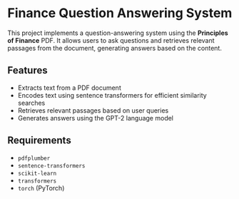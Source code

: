 # Finance Question Answering System

This project implements a question-answering system using the **Principles of Finance** PDF. It allows users to ask questions and retrieves relevant passages from the document, generating answers based on the content.

## Features

- Extracts text from a PDF document
- Encodes text using sentence transformers for efficient similarity searches
- Retrieves relevant passages based on user queries
- Generates answers using the GPT-2 language model

## Requirements

- `pdfplumber`
- `sentence-transformers`
- `scikit-learn`
- `transformers`
- `torch` (PyTorch)


